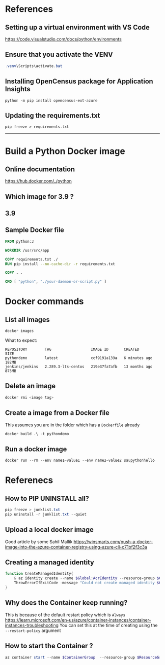 # References

## Setting up a virtual environment with VS Code

https://code.visualstudio.com/docs/python/environments

## Ensure that you activate the VENV
```powershell
.venv\Scripts\activate.bat
```


## Installing OpenCensus package for Application Insights

```
python -m pip install opencensus-ext-azure
```

## Updating the requirements.txt

```
pip freeze > requirements.txt 
```


---

# Build a Python Docker image

## Online documentation
https://hub.docker.com/_/python

## Which image for 3.9 ?
3.9
---

## Sample Docker file
```dockerfile
FROM python:3

WORKDIR /usr/src/app

COPY requirements.txt ./
RUN pip install --no-cache-dir -r requirements.txt

COPY . .

CMD [ "python", "./your-daemon-or-script.py" ]
```


# Docker commands


## List all images
```powershell
docker images
```

What to expect:
```
REPOSITORY        TAG                  IMAGE ID       CREATED         SIZE
pythondemo        latest               ccf9191a139a   6 minutes ago   182MB
jenkins/jenkins   2.289.3-lts-centos   219e37fa7afb   13 months ago   875MB

```

## Delete an image 
```powershell
docker rmi <image tag>
```

## Create a image from a Docker file
This assumes you are in the folder which has a `Dockerfile` already
```powershell
docker build .\ -t pythondemo
```

## Run a docker image

```powershell
docker run --rm --env name1=value1 --env name2=value2 saupythonhello
```

# Referenecs
## How to PIP UNINSTALL all?

```powershell
pip freeze > junklist.txt
pip uninstall -r junklist.txt --quiet
```

## Upload a local docker image
Good article by some Sahil Mallik
https://winsmarts.com/push-a-docker-image-into-the-azure-container-registry-using-azure-cli-c71bf2f3c3a

## Creating a managed identity
```powershell
function CreateManagedIdentity{
    & az identity create --name $Global:AcrIdentity --resource-group $Global:ResourceGroup
    ThrowErrorIfExitCode -message "Could not create managed identity $Global:AcrIdentity"
}

```

## Why does the Container keep running?
This is because of the default restart policy which is `Always`
https://learn.microsoft.com/en-us/azure/container-instances/container-instances-troubleshooting
You can set this at the time of creating using the `--restart-policy` argument

## How to start the Container ?

```powershell
az container start --name $ContainerGroup  --resource-group $ResourceGroup  --no-wait
```
